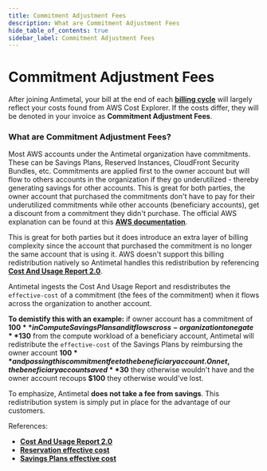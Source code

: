 ```yaml
---
title: Commitment Adjustment Fees
description: What are Commitment Adjustment Fees
hide_table_of_contents: true
sidebar_label: Commitment Adjustment Fees
---
```


# Commitment Adjustment Fees

After joining Antimetal, your bill at the end of each [<u>**billing cycle**</u>](/billing/billing_cycle) will largely reflect your costs found from AWS Cost Explorer. If the costs differ, they will be denoted in your invoice as <strong>Commitment Adjustment Fees</strong>.

### What are Commitment Adjustment Fees?
Most AWS accounts under the Antimetal organization have commitments. These can be Savings Plans, Reserved Instances, CloudFront Security Bundles, etc. Commitments are applied first to the owner account but will flow to others accounts in the organization if they go underutilized - thereby generating savings for other accounts. This is great for both parties, the owner account that purchased the commitments don't have to pay for their underutilized commitments while other accounts (beneficiary accounts), get a discount from a commitment they didn't purchase. The official AWS explanation can be found at this [<u>**AWS documentation**</u>](https://docs.aws.amazon.com/savingsplans/latest/userguide/sp-applying.html). 

This is great for both parties but it does introduce an extra layer of billing complexity since the account that purchased the commitment is no longer the same account that is using it.
AWS doesn't support this billing redistribution natively so Antimetal handles this redistribution by referencing [<u>**Cost And Usage Report 2.0**</u>](https://docs.aws.amazon.com/cur/latest/userguide/table-dictionary-cur2.html).

Antimetal ingests the Cost And Usage Report and resdistributes the `effective-cost` of a commitment (the fees of the commitment) when it flows across the organization to another account.

**To demistify this with an example:** if owner account has a commitment of **$100** in Compute Savings Plans and it flows cross-organization to negate **$130** from the compute workload of a beneficiary account, Antimetal will redistribute the `effective-cost` of the Savings Plans by reimbursing the owner account **$100** and passing this commitment fee to the beneficiary account. On net, the beneficiary account saved **$30** they otherwise wouldn't have and the owner account recoups **$100** they otherwise would've lost. 

To emphasize, Antimetal **does not take a fee from savings**. This redistribution system is simply put in place for the advantage of our customers. 



References:
- [<u>**Cost And Usage Report 2.0**</u>](https://docs.aws.amazon.com/cur/latest/userguide/table-dictionary-cur2.html)
- [<u>**Reservation effective cost**</u>](https://docs.aws.amazon.com/cur/latest/userguide/reservation-columns.html#:~:text=reservation/EffectiveCost)
- [<u>**Savings Plans effective cost**</u>](https://docs.aws.amazon.com/cur/latest/userguide/savingsplans-columns.html#:~:text=savingsPlan/SavingsPlanEffectiveCost)
